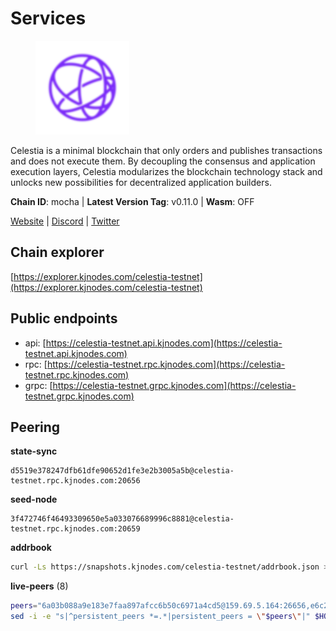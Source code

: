 # Services

<figure><img src="https://raw.githubusercontent.com/kj89/cosmos-images/main/logos/celestia.png" width="150" alt=""><figcaption></figcaption></figure>

Celestia is a minimal blockchain that only orders and publishes transactions and  does not execute them. By decoupling the consensus and application execution layers,  Celestia modularizes the blockchain technology stack and unlocks new possibilities  for decentralized application builders.

**Chain ID**: mocha | **Latest Version Tag**: v0.11.0 | **Wasm**: OFF

[Website](https://celestia.org) | [Discord](https://discord.gg/celestiacommunity) | [Twitter](https://twitter.com/CelestiaOrg)




## Chain explorer
[https://explorer.kjnodes.com/celestia-testnet](https://explorer.kjnodes.com/celestia-testnet)

## Public endpoints

* api: [https://celestia-testnet.api.kjnodes.com](https://celestia-testnet.api.kjnodes.com)
* rpc: [https://celestia-testnet.rpc.kjnodes.com](https://celestia-testnet.rpc.kjnodes.com)
* grpc: [https://celestia-testnet.grpc.kjnodes.com](https://celestia-testnet.grpc.kjnodes.com)

## Peering

**state-sync**

```text
d5519e378247dfb61dfe90652d1fe3e2b3005a5b@celestia-testnet.rpc.kjnodes.com:20656
```

**seed-node**

```text
3f472746f46493309650e5a033076689996c8881@celestia-testnet.rpc.kjnodes.com:20659
```

**addrbook**
```bash
curl -Ls https://snapshots.kjnodes.com/celestia-testnet/addrbook.json > $HOME/.celestia-app/config/addrbook.json
```

**live-peers** (8)
```bash
peers="6a03b088a9e183e7faa897afcc6b50c6971a4cd5@159.69.5.164:26656,e6c28bd7cb4be3651942a9d93368651c97ee4733@65.108.65.36:20656,f98ee535cea1baf4a8fa438d1cd4e69ac836791f@65.21.234.47:26826,e8906342e657ace92e1ed8599f0949da8dd75fbd@146.19.24.52:20656,d5519e378247dfb61dfe90652d1fe3e2b3005a5b@65.109.68.190:20656,e286b562eddc6fea1b2635f6623430225666fb2f@147.135.144.58:26656,ca40b8ccd7c9d717ca691a74bec1e67aa9ae72c8@31.223.32.35:26656,43e9da043318a4ea0141259c17fcb06ecff816af@141.94.73.39:43656"
sed -i -e "s|^persistent_peers *=.*|persistent_peers = \"$peers\"|" $HOME/.celestia-app/config/config.toml
```
